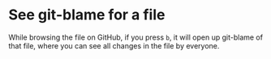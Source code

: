 # See git-blame for a file

While browsing the file on GitHub, if you press `b`, it will open up git-blame of that file, where you can see all changes in the file by everyone. 
